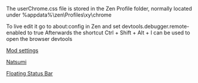 The userChrome.css file is stored in the Zen Profile folder, normally located under %appdata%\zen\Profiles\xy\chrome

To live edit it go to about:config in Zen and set devtools.debugger.remote-enabled to true
Afterwards the shortcut Ctrl + Shift + Alt + I can be used to open the browser devtools

[Mod settings](https://docs.zen-browser.app/themes-store/themes-marketplace-preferences)

[Natsumi](https://github.com/greeeen-dev/natsumi-browser/tree/main)

[Floating Status Bar](https://github.com/AmirhBeigi/zen-floating-statusbar)